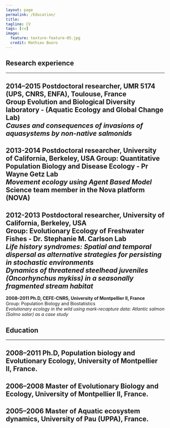 ```yaml
---
layout: page
permalink: /Education/
title: 
tagline: CV
tags: [cv]
image:
  feature: texture-feature-05.jpg
  credit: Mathieu Buoro
---
```



## Research experience  
---


**2014–2015 Postdoctoral researcher, UMR 5174 (UPS, CNRS, ENFA), Toulouse, France**  
Group Evolution and Biological Diversity laboratory - (Aquatic Ecology and Global Change  Lab)  
*Causes and consequences of invasions of aquasystems by non-native salmonids*  
---

**2013-2014 Postdoctoral researcher, University of California, Berkeley, USA**
Group: Quantitative Population Biology and Disease Ecology - Pr Wayne Getz Lab  
*Movement ecology using Agent Based Model*  
Science team member in the Nova platform (NOVA)  
---

**2012-2013 Postdoctoral researcher, University of California, Berkeley, USA**  
Group: Evolutionary Ecology of Freshwater Fishes - Dr. Stephanie M. Carlson Lab  
 *Life history syndromes: Spatial and temporal dispersal as alternative strategies for persisting in stochastic environments*  
 *Dynamics of threatened steelhead juveniles (Oncorhynchus mykiss) in a seasonally fragmented stream habitat*  
---

**2008–2011 Ph.D, CEFE-CNRS, University of Montpellier II, France**  
Group: Population Biology and Biostatistics  
*Evolutionary ecology in the wild using mark-recapture data: Atlantic salmon (Salmo salar) as a case study*  

## Education  
---


2008–2011 Ph.D, Population biology and Evolutionary Ecology, University of Montpellier II, France.   
---

2006–2008 Master of Evolutionary Biology and Ecology, University of Montpellier II, France.  
---

2005–2006 Master of Aquatic ecosystem dynamics, University of Pau (UPPA), France.  
---
